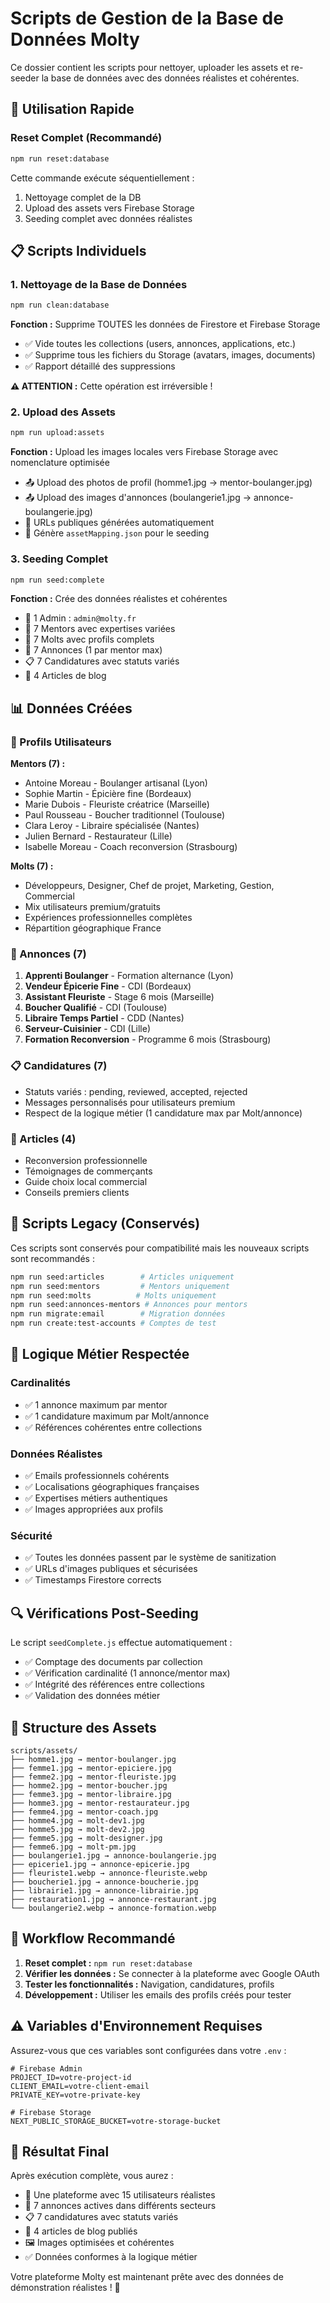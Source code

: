 # Scripts de Gestion de la Base de Données Molty

Ce dossier contient les scripts pour nettoyer, uploader les assets et re-seeder la base de données avec des données réalistes et cohérentes.

## 🚀 Utilisation Rapide

### Reset Complet (Recommandé)
```bash
npm run reset:database
```
Cette commande exécute séquentiellement :
1. Nettoyage complet de la DB
2. Upload des assets vers Firebase Storage  
3. Seeding complet avec données réalistes

## 📋 Scripts Individuels

### 1. Nettoyage de la Base de Données
```bash
npm run clean:database
```
**Fonction :** Supprime TOUTES les données de Firestore et Firebase Storage
- ✅ Vide toutes les collections (users, annonces, applications, etc.)
- ✅ Supprime tous les fichiers du Storage (avatars, images, documents)
- ✅ Rapport détaillé des suppressions

**⚠️ ATTENTION :** Cette opération est irréversible !

### 2. Upload des Assets
```bash
npm run upload:assets
```
**Fonction :** Upload les images locales vers Firebase Storage avec nomenclature optimisée
- 📤 Upload des photos de profil (homme1.jpg → mentor-boulanger.jpg)
- 📤 Upload des images d'annonces (boulangerie1.jpg → annonce-boulangerie.jpg)
- 🔗 URLs publiques générées automatiquement
- 📄 Génère `assetMapping.json` pour le seeding

### 3. Seeding Complet
```bash
npm run seed:complete
```
**Fonction :** Crée des données réalistes et cohérentes
- 👑 1 Admin : `admin@molty.fr`
- 🏢 7 Mentors avec expertises variées
- 💼 7 Molts avec profils complets
- 📝 7 Annonces (1 par mentor max)
- 📋 7 Candidatures avec statuts variés
- 📰 4 Articles de blog

## 📊 Données Créées

### 👥 Profils Utilisateurs

**Mentors (7) :**
- Antoine Moreau - Boulanger artisanal (Lyon)
- Sophie Martin - Épicière fine (Bordeaux)  
- Marie Dubois - Fleuriste créatrice (Marseille)
- Paul Rousseau - Boucher traditionnel (Toulouse)
- Clara Leroy - Libraire spécialisée (Nantes)
- Julien Bernard - Restaurateur (Lille)
- Isabelle Moreau - Coach reconversion (Strasbourg)

**Molts (7) :**
- Développeurs, Designer, Chef de projet, Marketing, Gestion, Commercial
- Mix utilisateurs premium/gratuits
- Expériences professionnelles complètes
- Répartition géographique France

### 🏪 Annonces (7)
1. **Apprenti Boulanger** - Formation alternance (Lyon)
2. **Vendeur Épicerie Fine** - CDI (Bordeaux)
3. **Assistant Fleuriste** - Stage 6 mois (Marseille)
4. **Boucher Qualifié** - CDI (Toulouse)
5. **Libraire Temps Partiel** - CDD (Nantes)
6. **Serveur-Cuisinier** - CDI (Lille)
7. **Formation Reconversion** - Programme 6 mois (Strasbourg)

### 📋 Candidatures (7)
- Statuts variés : pending, reviewed, accepted, rejected
- Messages personnalisés pour utilisateurs premium
- Respect de la logique métier (1 candidature max par Molt/annonce)

### 📰 Articles (4)
- Reconversion professionnelle
- Témoignages de commerçants
- Guide choix local commercial
- Conseils premiers clients

## 🔧 Scripts Legacy (Conservés)

Ces scripts sont conservés pour compatibilité mais les nouveaux scripts sont recommandés :

```bash
npm run seed:articles        # Articles uniquement
npm run seed:mentors         # Mentors uniquement  
npm run seed:molts          # Molts uniquement
npm run seed:annonces-mentors # Annonces pour mentors
npm run migrate:email        # Migration données
npm run create:test-accounts # Comptes de test
```

## 🎯 Logique Métier Respectée

### Cardinalités
- ✅ 1 annonce maximum par mentor
- ✅ 1 candidature maximum par Molt/annonce
- ✅ Références cohérentes entre collections

### Données Réalistes
- ✅ Emails professionnels cohérents
- ✅ Localisations géographiques françaises
- ✅ Expertises métiers authentiques
- ✅ Images appropriées aux profils

### Sécurité
- ✅ Toutes les données passent par le système de sanitization
- ✅ URLs d'images publiques et sécurisées
- ✅ Timestamps Firestore corrects

## 🔍 Vérifications Post-Seeding

Le script `seedComplete.js` effectue automatiquement :
- ✅ Comptage des documents par collection
- ✅ Vérification cardinalité (1 annonce/mentor max)
- ✅ Intégrité des références entre collections
- ✅ Validation des données métier

## 📁 Structure des Assets

```
scripts/assets/
├── homme1.jpg → mentor-boulanger.jpg
├── femme1.jpg → mentor-epiciere.jpg
├── femme2.jpg → mentor-fleuriste.jpg
├── homme2.jpg → mentor-boucher.jpg
├── femme3.jpg → mentor-libraire.jpg
├── homme3.jpg → mentor-restaurateur.jpg
├── femme4.jpg → mentor-coach.jpg
├── homme4.jpg → molt-dev1.jpg
├── homme5.jpg → molt-dev2.jpg
├── femme5.jpg → molt-designer.jpg
├── femme6.jpg → molt-pm.jpg
├── boulangerie1.jpg → annonce-boulangerie.jpg
├── epicerie1.jpg → annonce-epicerie.jpg
├── fleuriste1.webp → annonce-fleuriste.webp
├── boucherie1.jpg → annonce-boucherie.jpg
├── librairie1.jpg → annonce-librairie.jpg
├── restauration1.jpg → annonce-restaurant.jpg
└── boulangerie2.webp → annonce-formation.webp
```

## 🔄 Workflow Recommandé

1. **Reset complet :** `npm run reset:database`
2. **Vérifier les données :** Se connecter à la plateforme avec Google OAuth
3. **Tester les fonctionnalités :** Navigation, candidatures, profils
4. **Développement :** Utiliser les emails des profils créés pour tester

## ⚠️ Variables d'Environnement Requises

Assurez-vous que ces variables sont configurées dans votre `.env` :

```env
# Firebase Admin
PROJECT_ID=votre-project-id
CLIENT_EMAIL=votre-client-email
PRIVATE_KEY=votre-private-key

# Firebase Storage
NEXT_PUBLIC_STORAGE_BUCKET=votre-storage-bucket
```

## 🎉 Résultat Final

Après exécution complète, vous aurez :
- 🏢 Une plateforme avec 15 utilisateurs réalistes
- 📝 7 annonces actives dans différents secteurs
- 📋 7 candidatures avec statuts variés
- 📰 4 articles de blog publiés
- 🖼️ Images optimisées et cohérentes
- ✅ Données conformes à la logique métier

Votre plateforme Molty est maintenant prête avec des données de démonstration réalistes ! 🚀